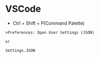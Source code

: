 # VSCode

- Ctrl + Shift + P(Command Palette)

```
>Preferences: Open User Settings (JSON)

or

Settings.JSON

```
